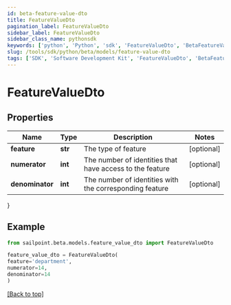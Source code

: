 ```yaml
---
id: beta-feature-value-dto
title: FeatureValueDto
pagination_label: FeatureValueDto
sidebar_label: FeatureValueDto
sidebar_class_name: pythonsdk
keywords: ['python', 'Python', 'sdk', 'FeatureValueDto', 'BetaFeatureValueDto'] 
slug: /tools/sdk/python/beta/models/feature-value-dto
tags: ['SDK', 'Software Development Kit', 'FeatureValueDto', 'BetaFeatureValueDto']
---
```


# FeatureValueDto


## Properties

Name | Type | Description | Notes
------------ | ------------- | ------------- | -------------
**feature** | **str** | The type of feature | [optional] 
**numerator** | **int** | The number of identities that have access to the feature | [optional] 
**denominator** | **int** | The number of identities with the corresponding feature | [optional] 
}

## Example

```python
from sailpoint.beta.models.feature_value_dto import FeatureValueDto

feature_value_dto = FeatureValueDto(
feature='department',
numerator=14,
denominator=14
)

```
[[Back to top]](#) 

